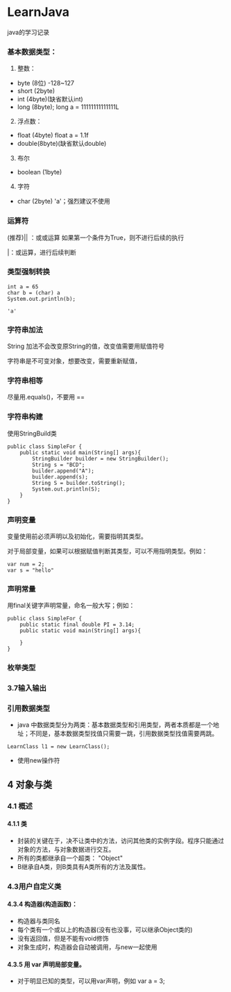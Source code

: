 # LearnJava
java的学习记录

### 基本数据类型：
1. 整数：
- byte (8位) -128~127
- short (2byte)
- int (4byte)(缺省默认int)
- long (8byte); long a = 11111111111111L
2. 浮点数：
- float (4byte) float a = 1.1f
- double(8byte)(缺省默认double)
3. 布尔
- boolean (1byte)
4. 字符
- char (2byte)  'a'；强烈建议不使用
### 运算符
(推荐)|| ：或或运算 如果第一个条件为True，则不进行后续的执行

|：或运算，进行后续判断

### 类型强制转换

```
int a = 65
char b = (char) a 
System.out.println(b);

'a'
```

### 字符串加法

String 加法不会改变原String的值，改变值需要用赋值符号

字符串是不可变对象，想要改变，需要重新赋值，


### 字符串相等
尽量用.equals()，不要用 == 

### 字符串构建
使用StringBuild类
```
public class SimpleFor {
    public static void main(String[] args){
        StringBuilder builder = new StringBuilder();
        String s = "BCD";
        builder.append("A");
        builder.append(s);
        String S = builder.toString();
        System.out.println(S);
    }
}

```

### 声明变量
变量使用前必须声明以及初始化，需要指明其类型。

对于局部变量，如果可以根据赋值判断其类型，可以不用指明类型。例如：
```
var num = 2;
var s = "hello"
```

### 声明常量
用final关键字声明常量，命名一般大写；例如：

```
public class SimpleFor {
    public static final double PI = 3.14;
    public static void main(String[] args){
        
    }
}
```

### 枚举类型

### 3.7输入输出

### 引用数据类型
- java 中数据类型分为两类：基本数据类型和引用类型，两者本质都是一个地址；不同是，基本数据类型找值只需要一跳，引用数据类型找值需要两跳。
```
LearnClass l1 = new LearnClass();
```
- 使用new操作符
## 4 对象与类

### 4.1 概述
#### 4.1.1 类
- 封装的关键在于，决不让类中的方法，访问其他类的实例字段。程序只能通过对象的方法，与对象数据进行交互。
- 所有的类都继承自一个超类： "Object"
- B继承自A类，则B类具有A类所有的方法及属性。

### 4.3用户自定义类

#### 4.3.4 构造器(构造函数)：
- 构造器与类同名
- 每个类有一个或以上的构造器(没有也没事，可以继承Object类的)
- 没有返回值，但是不能有void修饰
- 对象生成时，构造器会自动被调用，与new一起使用
  
#### 4.3.5 用 var 声明局部变量。
- 对于明显已知的类型，可以用var声明，例如 var a = 3;
